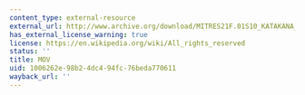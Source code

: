 ```yaml
---
content_type: external-resource
external_url: http://www.archive.org/download/MITRES21F.01S10_KATAKANA_EXERCISES/word17.mov
has_external_license_warning: true
license: https://en.wikipedia.org/wiki/All_rights_reserved
status: ''
title: MOV
uid: 1006262e-98b2-4dc4-94fc-76beda770611
wayback_url: ''
---
```

